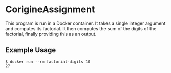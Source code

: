 # CorigineAssignment

This program is run in a Docker container. It takes a single integer argument and computes its factorial. It then computes the sum of the digits of the factorial, finally providing this as an output.

## Example Usage
    $ docker run --rm factorial-digits 10
    27
  
